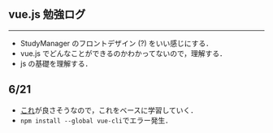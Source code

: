 ## vue.js 勉強ログ
___
- StudyManager のフロントデザイン (?) をいい感じにする．
- vue.js でどんなことができるのかわかってないので，理解する．
- js の基礎を理解する．

## 6/21
- [これ](https://qiita.com/moyegogo1020/items/7cf9daaacc6bac1b3c33)が良さそうなので，これをベースに学習していく．
- ```npm install --global vue-cli```でエラー発生．